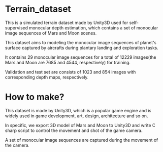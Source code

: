 # Terrain_dataset
This is a simulated terrain dataset made by Unity3D used for self-supervised monocular depth estimation, which contains a set of monocular image sequences of Mars and Moon scenes. 

This dataset aims to modeling the monocular image sequences of planet's surface captured by aircrafts during plantary landing and exploration tasks.

It contains 29 monocular image sequences for a total of 12229 images(the Mars and Moon are 7685 and 4544, respectively) for training.

Validation and test set are consists of 1023 and 854 images with corresponding depth maps, respectively.

# How to make?
This dataset is made by Unity3D, which is a popular game engine and is widely used in game development, art, design, architecture and so on.

In specific, we export 3D model of Mars and Moon to Unity3D and write C sharp script to control the movement and shot of the game camera.

A set of monocular image sequences are captured during the movement of the camera.
